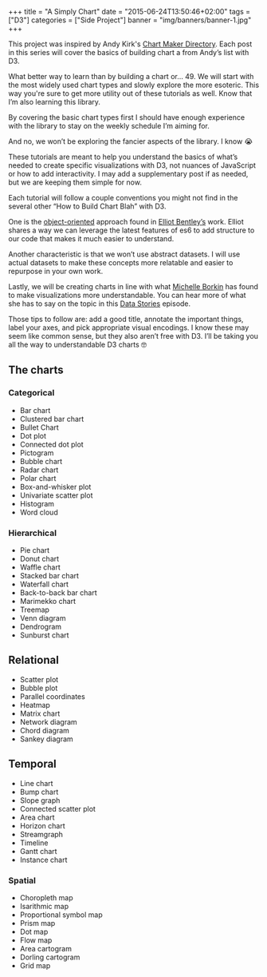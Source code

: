 +++
title = "A Simply Chart"
date = "2015-06-24T13:50:46+02:00"
tags = ["D3"]
categories = ["Side Project"]
banner = "img/banners/banner-1.jpg"
+++

This project was inspired by Andy Kirk's [Chart Maker Directory](http://chartmaker.visualisingdata.com/). Each post in this series will cover the basics of building chart a from Andy’s list with D3.

What better way to learn than by building a chart or… 49. We will start with the most widely used chart types and slowly explore the more esoteric. This way you're sure to get more utility out of these tutorials as well. Know that I’m also learning this library.

By covering the basic chart types first I should have enough experience with the library to stay on the weekly schedule I’m aiming for.

And no, we won’t be exploring the fancier aspects of the library. I know 😭

These tutorials are meant to help you understand the basics of what’s needed to create specific visualizations with D3, not nuances of JavaScript or how to add interactivity. I may add a supplementary post if as needed, but we are keeping them simple for now.

Each tutorial will follow a couple conventions you might not find in the several other “How to Build Chart Blah” with D3.

One is the [object-oriented](http://ejb.github.io/2017/08/09/a-better-way-to-structure-d3-code-es6-version.html) approach found in [Elliot Bentley’s](https://twitter.com/elliot_bentley) work. Elliot shares a way we can leverage the latest features of es6 to add structure to our code that makes it much easier to understand.

Another characteristic is that we won’t use abstract datasets. I will use actual datasets to make these concepts more relatable and easier to repurpose in your own work.

Lastly, we will be creating charts in line with what [Michelle Borkin](https://www.ccis.northeastern.edu/people/michelle-borkin/) has found to make visualizations more understandable. You can hear more of what she has to say on the topic in this [Data Stories](http://datastori.es/113-what-makes-a-visualization-memorable-with-michelle-borkin/#t=0:03.369) episode.

Those tips to follow are: add a good title, annotate the important things, label your axes, and pick appropriate visual encodings. I know these may seem like common sense, but they also aren’t free with D3. I’ll be taking you all the way to understandable D3 charts 🤓

## The charts

### Categorical

* Bar chart
* Clustered bar chart
* Bullet Chart
* Dot plot
* Connected dot plot
* Pictogram
* Bubble chart
* Radar chart
* Polar chart
* Box-and-whisker plot
* Univariate scatter plot
* Histogram
* Word cloud

### Hierarchical

* Pie chart
* Donut chart
* Waffle chart
* Stacked bar chart
* Waterfall chart
* Back-to-back bar chart
* Marimekko chart
* Treemap
* Venn diagram
* Dendrogram
* Sunburst chart

## Relational

* Scatter plot
* Bubble plot
* Parallel coordinates
* Heatmap
* Matrix chart
* Network diagram
* Chord diagram
* Sankey diagram

## Temporal

* Line chart
* Bump chart
* Slope graph
* Connected scatter plot
* Area chart
* Horizon chart
* Streamgraph
* Timeline
* Gantt chart
* Instance chart

### Spatial

* Choropleth map
* Isarithmic map
* Proportional symbol map
* Prism map
* Dot map
* Flow map
* Area cartogram
* Dorling cartogram
* Grid map
